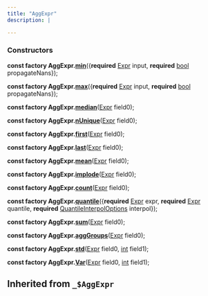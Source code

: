 ```yaml
---
title: "AggExpr"
description: |

---
```



### Constructors
<dl>
<dt>

<span class="dart-code"><strong>const factory AggExpr.[min](min)</strong>({<span class="nobr"><strong>required</strong> [Expr] input</span>, <span class="nobr"><strong>required</strong> [bool] propagateNans</span>});</span>
</dt>
<dt>

<span class="dart-code"><strong>const factory AggExpr.[max](max)</strong>({<span class="nobr"><strong>required</strong> [Expr] input</span>, <span class="nobr"><strong>required</strong> [bool] propagateNans</span>});</span>
</dt>
<dt>

<span class="dart-code"><strong>const factory AggExpr.[median](median)</strong>(<span class="nobr">[Expr] field0</span>);</span>
</dt>
<dt>

<span class="dart-code"><strong>const factory AggExpr.[nUnique](nunique)</strong>(<span class="nobr">[Expr] field0</span>);</span>
</dt>
<dt>

<span class="dart-code"><strong>const factory AggExpr.[first](first)</strong>(<span class="nobr">[Expr] field0</span>);</span>
</dt>
<dt>

<span class="dart-code"><strong>const factory AggExpr.[last](last)</strong>(<span class="nobr">[Expr] field0</span>);</span>
</dt>
<dt>

<span class="dart-code"><strong>const factory AggExpr.[mean](mean)</strong>(<span class="nobr">[Expr] field0</span>);</span>
</dt>
<dt>

<span class="dart-code"><strong>const factory AggExpr.[implode](implode)</strong>(<span class="nobr">[Expr] field0</span>);</span>
</dt>
<dt>

<span class="dart-code"><strong>const factory AggExpr.[count](count)</strong>(<span class="nobr">[Expr] field0</span>);</span>
</dt>
<dt>

<span class="dart-code"><strong>const factory AggExpr.[quantile](quantile)</strong>({<span class="nobr"><strong>required</strong> [Expr] expr</span>, <span class="nobr"><strong>required</strong> [Expr] quantile</span>, <span class="nobr"><strong>required</strong> [QuantileInterpolOptions] interpol</span>});</span>
</dt>
<dt>

<span class="dart-code"><strong>const factory AggExpr.[sum](sum)</strong>(<span class="nobr">[Expr] field0</span>);</span>
</dt>
<dt>

<span class="dart-code"><strong>const factory AggExpr.[aggGroups](agggroups)</strong>(<span class="nobr">[Expr] field0</span>);</span>
</dt>
<dt>

<span class="dart-code"><strong>const factory AggExpr.[std](std)</strong>(<span class="nobr">[Expr] field0</span>, <span class="nobr">[int] field1</span>);</span>
</dt>
<dt>

<span class="dart-code"><strong>const factory AggExpr.[Var](var)</strong>(<span class="nobr">[Expr] field0</span>, <span class="nobr">[int] field1</span>);</span>
</dt>
</dl>



## Inherited from `_$AggExpr`

[Expr]: /reference/classes/expr/
[bool]: https://api.flutter.dev/flutter/dart-core/bool-class.html
[QuantileInterpolOptions]: /reference/enums/quantileinterpoloptions/
[int]: https://api.flutter.dev/flutter/dart-core/int-class.html